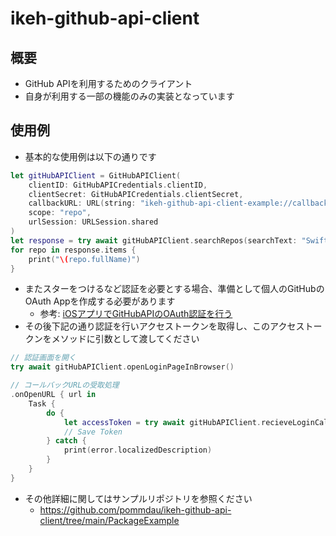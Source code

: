 # ikeh-github-api-client

## 概要
- GitHub APIを利用するためのクライアント
- 自身が利用する一部の機能のみの実装となっています

## 使用例

- 基本的な使用例は以下の通りです

```swift
let gitHubAPIClient = GitHubAPIClient(
    clientID: GitHubAPICredentials.clientID,
    clientSecret: GitHubAPICredentials.clientSecret,
    callbackURL: URL(string: "ikeh-github-api-client-example://callback")!,
    scope: "repo",
    urlSession: URLSession.shared
)
let response = try await gitHubAPIClient.searchRepos(searchText: "SwiftUI")
for repo in response.items {
    print("\(repo.fullName)")
}
```

- またスターをつけるなど認証を必要とする場合、準備として個人のGitHubのOAuth Appを作成する必要があります
    - 参考: [iOSアプリでGitHubAPIのOAuth認証を行う](https://zenn.dev/ikeh1024/articles/dd5678087362c4)
- その後下記の通り認証を行いアクセストークンを取得し、このアクセストークンをメソッドに引数として渡してください

```swift
// 認証画面を開く
try await gitHubAPIClient.openLoginPageInBrowser()

// コールバックURLの受取処理
.onOpenURL { url in
    Task {
        do {
            let accessToken = try await gitHubAPIClient.recieveLoginCallBackURLAndFetchAccessToken(url)
            // Save Token
        } catch {
            print(error.localizedDescription)
        }
    }
}
```

- その他詳細に関してはサンプルリポジトリを参照ください
    - https://github.com/pommdau/ikeh-github-api-client/tree/main/PackageExample

